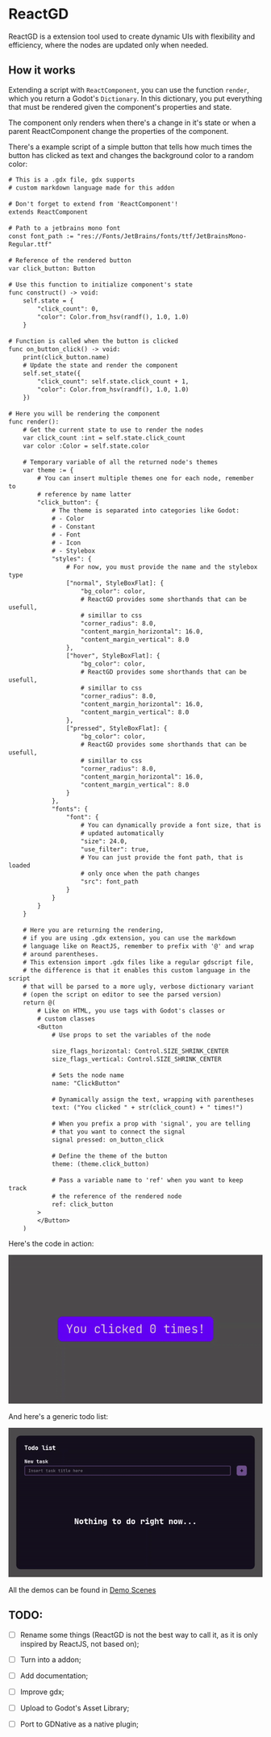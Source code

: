 # ReactGD
ReactGD is a extension tool used to create dynamic UIs with flexibility and efficiency, where the nodes are updated only when needed.

## How it works
Extending a script with `ReactComponent`, you can use the function `render`, which you return a Godot's `Dictionary`.
In this dictionary, you put everything that must be rendered given the component's properties and state.

The component only renders when there's a change in it's state or when a parent ReactComponent change the properties of the component.

There's a example script of a simple button that tells how much times the button has clicked as text and changes the background color to a random color:

```gdscript
# This is a .gdx file, gdx supports
# custom markdown language made for this addon

# Don't forget to extend from 'ReactComponent'!
extends ReactComponent

# Path to a jetbrains mono font
const font_path := "res://Fonts/JetBrains/fonts/ttf/JetBrainsMono-Regular.ttf"

# Reference of the rendered button
var click_button: Button

# Use this function to initialize component's state
func construct() -> void:
	self.state = {
		"click_count": 0,
		"color": Color.from_hsv(randf(), 1.0, 1.0)
	}

# Function is called when the button is clicked
func on_button_click() -> void:
	print(click_button.name)
	# Update the state and render the component
	self.set_state({
		"click_count": self.state.click_count + 1,
		"color": Color.from_hsv(randf(), 1.0, 1.0)
	})

# Here you will be rendering the component
func render():
	# Get the current state to use to render the nodes
	var click_count :int = self.state.click_count
	var color :Color = self.state.color

	# Temporary variable of all the returned node's themes
	var theme := {
		# You can insert multiple themes one for each node, remember to
		# reference by name latter
		"click_button": {
			# The theme is separated into categories like Godot:
			# - Color
			# - Constant
			# - Font
			# - Icon
			# - Stylebox
			"styles": {
				# For now, you must provide the name and the stylebox type
				["normal", StyleBoxFlat]: {
					"bg_color": color,
					# ReactGD provides some shorthands that can be usefull,
					# simillar to css
					"corner_radius": 8.0,
					"content_margin_horizontal": 16.0,
					"content_margin_vertical": 8.0
				},
				["hover", StyleBoxFlat]: {
					"bg_color": color,
					# ReactGD provides some shorthands that can be usefull,
					# simillar to css
					"corner_radius": 8.0,
					"content_margin_horizontal": 16.0,
					"content_margin_vertical": 8.0
				},
				["pressed", StyleBoxFlat]: {
					"bg_color": color,
					# ReactGD provides some shorthands that can be usefull,
					# simillar to css
					"corner_radius": 8.0,
					"content_margin_horizontal": 16.0,
					"content_margin_vertical": 8.0
				}
			},
			"fonts": {
				"font": {
					# You can dynamically provide a font size, that is
					# updated automatically
					"size": 24.0,
					"use_filter": true,
					# You can just provide the font path, that is loaded
					# only once when the path changes
					"src": font_path
				}
			}
		}
	}

	# Here you are returning the rendering,
	# if you are using .gdx extension, you can use the markdown
	# language like on ReactJS, remember to prefix with '@' and wrap
	# around parentheses.
	# This extension import .gdx files like a regular gdscript file,
	# the difference is that it enables this custom language in the script
	# that will be parsed to a more ugly, verbose dictionary variant
	# (open the script on editor to see the parsed version)
	return @(
		# Like on HTML, you use tags with Godot's classes or
		# custom classes
		<Button
			# Use props to set the variables of the node

			size_flags_horizontal: Control.SIZE_SHRINK_CENTER
			size_flags_vertical: Control.SIZE_SHRINK_CENTER

			# Sets the node name
			name: "ClickButton"

			# Dynamically assign the text, wrapping with parentheses
			text: ("You clicked " + str(click_count) + " times!")

			# When you prefix a prop with 'signal', you are telling
			# that you want to connect the signal
			signal pressed: on_button_click

			# Define the theme of the button
			theme: (theme.click_button)

			# Pass a variable name to 'ref' when you want to keep track
			# the reference of the rendered node
			ref: click_button
		>
		</Button>
	)
```
Here's the code in action:

![alt text](Demo%20Images/ClickButton.gif)

And here's a generic todo list:

![alt text](Demo%20Images/TodoList.gif)

All the demos can be found in [Demo Scenes](Demo%20Scenes)

## TODO:
- [ ] Rename some things (ReactGD is not the best way to call it, as it is only inspired by ReactJS, not based on);
- [ ] Turn into a addon;
- [ ] Add documentation;
- [ ] Improve gdx;
- [ ] Upload to Godot's Asset Library;
- [ ] Port to GDNative as a native plugin;

